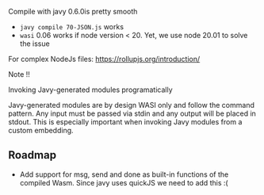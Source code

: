 Compile with javy 0.6.0is pretty smooth

- `javy compile 70-JSON.js` works
- `wasi` 0.06 works if node version < 20. Yet, we use node 20.01 to solve the issue


For complex NodeJs files: https://rollupjs.org/introduction/

Note !!

Invoking Javy-generated modules programatically

Javy-generated modules are by design WASI only and follow the command pattern. Any input must be passed via stdin and any output will be placed in stdout. This is especially important when invoking Javy modules from a custom embedding.


## Roadmap

- Add support for msg, send and done as built-in functions of the compiled Wasm. Since javy uses quickJS we need to add this :(
